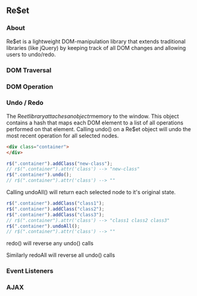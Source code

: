 ## Re$et

### About

Re$et is a lightweight DOM-manipulation library that extends traditional
libraries (like jQuery) by keeping track of all DOM changes and allowing
users to undo/redo.

### DOM Traversal

### DOM Operation

### Undo / Redo
The Re$et library attaches an object r$memory to the window. This object contains
a hash that maps each DOM element to a list of all operations performed on
that element. Calling undo() on a Re$et object will undo the most recent
operation for all selected nodes.

```html
<div class="container">
</div>
```

```javascript
r$(".container").addClass("new-class");
// r$(".container").attr('class') --> "new-class"
r$(".container").undo();
// r$(".container").attr('class') --> ""
```

Calling undoAll() will return each selected node to it's original state.

```javascript
r$(".container").addClass("class1");
r$(".container").addClass("class2");
r$(".container").addClass("class3");
// r$(".container").attr('class') --> "class1 class2 class3"
r$(".container").undoAll();
// r$(".container").attr('class') --> ""
```

redo() will reverse any undo() calls

Similarly redoAll will reverse all undo() calls



### Event Listeners

### AJAX
